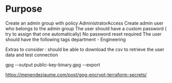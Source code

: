 # Purpose
Create an admin group with policy AdministratorAccess 
Create admin user who belongs to the admin group 
The user should have a custom password ( try to assign that one automatically)
No password reset required
The user should have the following tags 
department - Engineering 

Extras to consider : 
should be able to download the csv to retrieve the user data and test connection 

gpg --output public-key-binary.gpg --export <gpg key email>

https://menendezjaume.com/post/gpg-encrypt-terraform-secrets/ 

